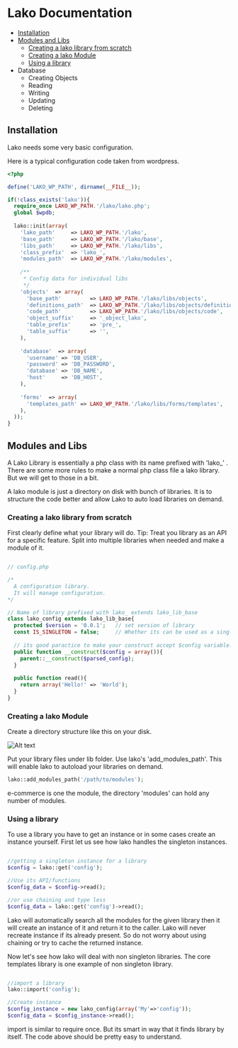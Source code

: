 # Lako Documentation 

* [Installation](#installation)
* [Modules and Libs](#modules-and-libs)
  * [Creating a lako library from scratch](#creating-a-lako-library-from-scratch)
  * [Creating a lako Module](#creating-a-lako-module)
  * [Using a library](#using-a-library)
* Database
  * Creating Objects
  * Reading
  * Writing
  * Updating
  * Deleting
  
  
## Installation

Lako needs some very basic configuration.


Here is a typical configuration code taken from wordpress.

```php
<?php

define('LAKO_WP_PATH', dirname(__FILE__));

if(!class_exists('lako')){
  require_once LAKO_WP_PATH.'/lako/lako.php';
  global $wpdb;
  
  lako::init(array(
    'lako_path'     => LAKO_WP_PATH.'/lako',
    'base_path'     => LAKO_WP_PATH.'/lako/base',
    'libs_path'     => LAKO_WP_PATH.'/lako/libs',
    'class_prefix'  => 'lako_',
    'modules_path'  => LAKO_WP_PATH.'/lako/modules',
    
    /**
     * Config data for individual libs
     */
    'objects'  => array(
      'base_path'         => LAKO_WP_PATH.'/lako/libs/objects',
      'definitions_path'  => LAKO_WP_PATH.'/lako/libs/objects/definitions',
      'code_path'         => LAKO_WP_PATH.'/lako/libs/objects/code',
      'object_suffix'     => '_object_lako',
      'table_prefix'      => 'pre_',
      'table_suffix'      => '',
    ),
    
    'database'  => array(
      'username' => 'DB_USER',
      'password' => 'DB_PASSWORD',
      'database' => 'DB_NAME',
      'host'     => 'DB_HOST',
    ),
    
    'forms'  => array(
      'templates_path' => LAKO_WP_PATH.'/lako/libs/forms/templates',
    ),
  ));
}
```

## Modules and Libs

A Lako Library is essentially a php class with its name prefixed with 'lako_' . There are some more rules to make a normal php class file a lako library. But we will get to those in a bit. 

A lako module is just a directory on disk with bunch of libraries. It is to structure the code better and allow Lako to auto load libraries on demand.


### Creating a lako library from scratch

First clearly define what your library will do. Tip: Treat you library as an API for a specific feature. Split into multiple libraries when needed and make a module of it.

```php

// config.php

/*
  A configuration library.
  It will manage configuration.
*/

// Name of library prefixed with lako_ extends lako_lib_base
class lako_config extends lako_lib_base{
  protected $version = '0.0.1';   // set version of library
  const IS_SINGLETON = false;     // Whether its can be used as a singleton
  
  // its good paractice to make your construct accept $config variable. 
  public function __construct($config = array()){
    parent::__construct($parsed_config);
  }
  
  public function read(){
    return array('Hello!' => 'World');
  }
}

```


### Creating a lako Module

Create a directory structure like this on your disk.

![Alt text](http://i.imgur.com/4Kj3FEM.png)

Put your library files under lib folder. Use lako's 'add_modules_path'. This will enable lako to autoload your libraries on demand.

```php
lako::add_modules_path('/path/to/modules');
```
e-commerce is one the module, the directory 'modules' can hold any number of modules.



### Using a library

To use a library you have to get an instance or in some cases create an instance yourself. First let us see how lako handles the singleton instances.

```php

//getting a singleton instance for a library
$config = lako::get('config');

//Use its API/functions
$config_data = $config->read();

//or use chaining and type less
$config_data = lako::get('config')->read();

```
Lako will automatically search all the modules for the given library then it will create an instance of it and return it to the caller. Lako will never recreate instance if its already present. So do not worry about using chaining or try to cache the returned instance.


Now let's see how lako will deal with non singleton libraries. The core templates library is one example of non singleton library.

```php

//import a library
lako::import('config');

//Create instance
$config_instance = new lako_config(array('My'=>'config'));
$config_data = $config_instance->read();

```
import is similar to require once. But its smart in way that it finds library by itself. The code above should be pretty easy to understand.












